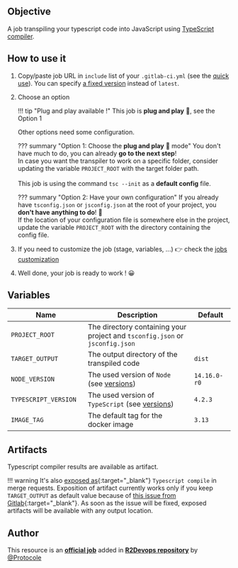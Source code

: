## Objective

A job transpiling your typescript code into JavaScript using
[TypeScript compiler](https://www.npmjs.com/package/typescript).

## How to use it

1. Copy/paste job URL in `include` list of your `.gitlab-ci.yml` (see the [quick use](https://docs.r2devops.io/get-started/use-templates/#use-a-template)). You can specify [a fixed version](https://docs.r2devops.io/get-started/use-templates/#versioning) instead of `latest`.
2. Choose an option

    !!! tip "Plug and play available !"
      This job is **plug and play** 🚀, see the Option 1

      Other options need some configuration.

    ??? summary "Option 1: Choose the **plug and play** 🚀 mode"
      You don't have much to do, you can already **go to the next step**!<br/>
      In case you want the transpiler to work on a specific folder, consider
      updating the variable `PROJECT_ROOT` with the target folder path.<br/><br/>
      This job is using the command `tsc --init` as a **default config** file.

    ??? summary "Option 2: Have your own configuration"
      If you already have `tsconfig.json` or `jsconfig.json` at the root of your
      project, you **don't have anything to do**! 🚀 <br/>
      If the location of your configuration file is somewhere else in the project,
      update the variable `PROJECT_ROOT` with the directory containing the config file.

2. If you need to customize the job (stage, variables, ...) 👉 check the [jobs
   customization](https://docs.r2devops.io/get-started/use-templates/#job-templates-customization)
3. Well done, your job is ready to work ! 😀

## Variables

| Name | Description | Default |
| ---- | ----------- | ------- |
| `PROJECT_ROOT` <img width=100/> | The directory containing your project and `tsconfig.json` or `jsconfig.json` <img width=175/>| ` ` <img width=100/>|
| `TARGET_OUTPUT` | The output directory of the transpiled code | `dist` |
| `NODE_VERSION` | The used version of `Node` (see [versions](https://nodejs.org/en/download/releases/)) | `14.16.0-r0` |
| `TYPESCRIPT_VERSION` | The used version of `TypeScript` (see [versions](https://www.npmjs.com/package/typescript)) | `4.2.3` |
| `IMAGE_TAG` | The default tag for the docker image | `3.13`  |

## Artifacts

Typescript compiler results are available as artifact.

!!! warning
    It's also
    [exposed as](https://docs.gitlab.com/ee/ci/yaml/#artifactsexpose_as){:target="_blank"} `Typescript compile` in merge requests.
    Exposition of artifact currently works only if you keep `TARGET_OUTPUT` as
    default value because of
    [this issue from Gitlab](https://gitlab.com/gitlab-org/gitlab/-/issues/37129){:target="_blank"}.
    As soon as the issue will be fixed, exposed artifacts will be available
    with any output location.



## Author
This resource is an **[official job](https://docs.r2devops.io/get-started/faq/#use-a-template)** added in [**R2Devops repository**](https://gitlab.com/r2devops/hub) by [@Protocole](https://gitlab.com/Protocole)
